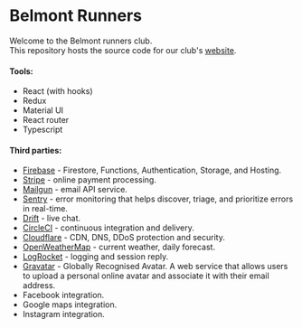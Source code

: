 # Belmont Runners

Welcome to the Belmont runners club.  
This repository hosts the source code for our club's [website](https://www.belmontrunners.com).

#### Tools:

- React (with hooks)
- Redux
- Material UI
- React router
- Typescript

#### Third parties:

- [Firebase](https://firebase.google.com/) - Firestore, Functions, Authentication, Storage, and Hosting.
- [Stripe](https://stripe.com/) - online payment processing.
- [Mailgun](https://www.mailgun.com/) - email API service.
- [Sentry](https://sentry.io/) - error monitoring that helps discover, triage, and prioritize errors in real-time.
- [Drift](https://www.drift.com/) - live chat.
- [CircleCI](https://circleci.com/) - continuous integration and delivery.
- [Cloudflare](https://www.cloudflare.com/) - CDN, DNS, DDoS protection and security.
- [OpenWeatherMap](https://openweathermap.org/) - current weather, daily forecast.
- [LogRocket](https://logrocket.com/) - logging and session reply.
- [Gravatar](https://en.gravatar.com/) - Globally Recognised Avatar. A web service that allows users to upload a personal online avatar and associate it with their email address.
- Facebook integration.
- Google maps integration.
- Instagram integration.
